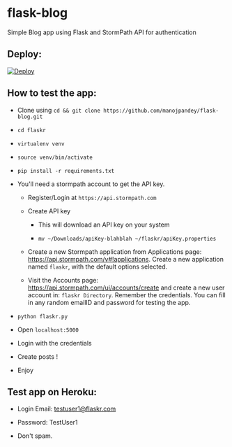 # flask-blog
Simple Blog app using Flask and StormPath API for authentication

## Deploy:

[![Deploy](https://www.herokucdn.com/deploy/button.png)](https://heroku.com/deploy)

## How to test the app:

- Clone using `cd && git clone https://github.com/manojpandey/flask-blog.git`

- `cd flaskr`

- `virtualenv venv`

- `source venv/bin/activate`

- `pip install -r requirements.txt`

- You'll need a stormpath account to get the API key.

	- Register/Login at `https://api.stormpath.com`

	- Create API key

		- This will download an API key on your system

		- `mv ~/Downloads/apiKey-blahblah ~/flaskr/apiKey.properties`

	- Create a new Stormpath application from Applications page: https://api.stormpath.com/v#!applications. Create a new application named `flaskr`, with the default options selected.

	- Visit the Accounts page: https://api.stormpath.com/ui/accounts/create and create a new user account in: `flaskr Directory`. Remember the credentials. You can fill in any random emailID and password for testing the app.


- `python flaskr.py`

- Open `localhost:5000`

- Login with the credentials

- Create posts !

- Enjoy

## Test app on Heroku:

- Login Email: testuser1@flaskr.com

- Password: TestUser1

- Don't spam.
